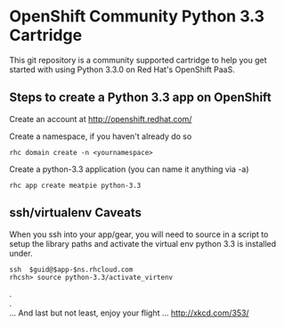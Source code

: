 OpenShift Community Python 3.3 Cartridge
========================================

This git repository is a community supported cartridge to help you get
started with using Python 3.3.0 on Red Hat's OpenShift PaaS.


Steps to create a Python 3.3 app on OpenShift
---------------------------------------------

Create an account at http://openshift.redhat.com/

Create a namespace, if you haven't already do so

    rhc domain create -n <yournamespace>

Create a python-3.3 application (you can name it anything via -a)

    rhc app create meatpie python-3.3



ssh/virtualenv Caveats
----------------------
When you ssh into your app/gear, you will need to source in a script to setup the library paths and activate the virtual env python 3.3 is installed under.

    ssh  $guid@$app-$ns.rhcloud.com
    rhcsh> source python-3.3/activate_virtenv

.    
.    
... And last but not least, enjoy your flight ... http://xkcd.com/353/


